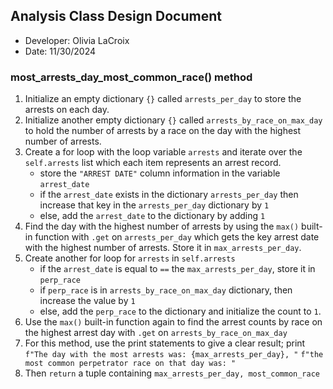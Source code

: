 ## Analysis Class Design Document
- Developer: Olivia LaCroix
- Date: 11/30/2024

### most_arrests_day_most_common_race() method
1. Initialize an empty dictionary `{}` called `arrests_per_day` to store the arrests on each day.
2. Initialize another empty dictionary `{}` called `arrests_by_race_on_max_day` to hold the number of arrests by a race on the day with the highest number of arrests. 
3. Create a for loop with the loop variable `arrests` and iterate over the `self.arrests` list which each item represents an arrest record. 
    - store the `"ARREST DATE"` column information in the variable `arrest_date`
    - if the `arrest_date` exists in the dictionary `arrests_per_day` then increase that key in the `arrests_per_day` dictionary by `1`
    - else, add the `arrest_date` to the dictionary by adding `1`
4. Find the day with the highest number of arrests by using the `max()` built-in function with `.get` on `arrests_per_day` which gets the key arrest date with the highest number of arrests. Store it in `max_arrests_per_day`.
5. Create another for loop for `arrests` in `self.arrests`
    - if the `arrest_date` is equal to `==` the `max_arrests_per_day`, store it in `perp_race`
    - if `perp_race` is in `arrests_by_race_on_max_day` dictionary, then increase the value by `1`
    - else, add the `perp_race` to the dictionary and initialize the count to `1`.
6. Use the `max()` built-in function again to find the arrest counts by race on the highest arrest day with `.get` on `arrests_by_race_on_max_day`
7. For this method, use the print statements to give a clear result;
print `f"The day with the most arrests was: {max_arrests_per_day}, "`
            `f"the most common perpetrator race on that day was: "`
8. Then `return` a tuple containing `max_arrests_per_day, most_common_race`
